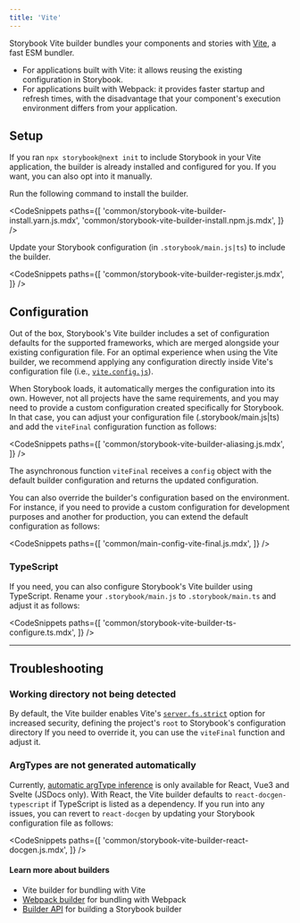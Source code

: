 ```yaml
---
title: 'Vite'
---
```


Storybook Vite builder bundles your components and stories with [Vite](https://vitejs.dev/), a fast ESM bundler.

- For applications built with Vite: it allows reusing the existing configuration in Storybook.
- For applications built with Webpack: it provides faster startup and refresh times, with the disadvantage that your component's execution environment differs from your application.

## Setup

If you ran `npx storybook@next init` to include Storybook in your Vite application, the builder is already installed and configured for you. If you want, you can also opt into it manually.

Run the following command to install the builder.

<!-- prettier-ignore-start -->

<CodeSnippets
  paths={[
    'common/storybook-vite-builder-install.yarn.js.mdx',
    'common/storybook-vite-builder-install.npm.js.mdx',
  ]}
/>

<!-- prettier-ignore-end -->

Update your Storybook configuration (in `.storybook/main.js|ts`) to include the builder.

<!-- prettier-ignore-start -->

<CodeSnippets
  paths={[
    'common/storybook-vite-builder-register.js.mdx',
  ]}
/>

<!-- prettier-ignore-end -->

## Configuration

Out of the box, Storybook's Vite builder includes a set of configuration defaults for the supported frameworks, which are merged alongside your existing configuration file. For an optimal experience when using the Vite builder, we recommend applying any configuration directly inside Vite's configuration file (i.e., [`vite.config.js`](https://vitejs.dev/config/)).

When Storybook loads, it automatically merges the configuration into its own. However, not all projects have the same requirements, and you may need to provide a custom configuration created specifically for Storybook. In that case, you can adjust your configuration file (.storybook/main.js|ts) and add the `viteFinal` configuration function as follows:

<!-- prettier-ignore-start -->

<CodeSnippets
  paths={[
    'common/storybook-vite-builder-aliasing.js.mdx',
  ]}
/>

<!-- prettier-ignore-end -->

The asynchronous function `viteFinal` receives a `config` object with the default builder configuration and returns the updated configuration.

You can also override the builder's configuration based on the environment. For instance, if you need to provide a custom configuration for development purposes and another for production, you can extend the default configuration as follows:

<!-- prettier-ignore-start -->

<CodeSnippets
  paths={[
    'common/main-config-vite-final.js.mdx',
  ]}
/>

<!-- prettier-ignore-end -->

### TypeScript

If you need, you can also configure Storybook's Vite builder using TypeScript. Rename your `.storybook/main.js` to `.storybook/main.ts` and adjust it as follows:

<!-- prettier-ignore-start -->

<CodeSnippets
  paths={[
    'common/storybook-vite-builder-ts-configure.ts.mdx',
  ]}
/>

<!-- prettier-ignore-end -->

---

## Troubleshooting

### Working directory not being detected

By default, the Vite builder enables Vite's [`server.fs.strict`](https://vitejs.dev/config/#server-fs-strict) option for increased security, defining the project's `root` to Storybook's configuration directory
If you need to override it, you can use the `viteFinal` function and adjust it.

### ArgTypes are not generated automatically

Currently, [automatic argType inference](../api/argtypes.md#automatic-argtype-inference) is only available for React, Vue3 and Svelte (JSDocs only). With React, the Vite builder defaults to `react-docgen-typescript` if TypeScript is listed as a dependency. If you run into any issues, you can revert to `react-docgen` by updating your Storybook configuration file as follows:

<!-- prettier-ignore-start -->

<CodeSnippets
  paths={[
    'common/storybook-vite-builder-react-docgen.js.mdx',
  ]}
/>

<!-- prettier-ignore-end -->

#### Learn more about builders

- Vite builder for bundling with Vite
- [Webpack builder](./webpack.md) for bundling with Webpack
- [Builder API](./builder-api.md) for building a Storybook builder
